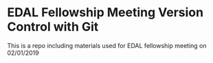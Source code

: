 # EDAL Fellowship Meeting Version Control with Git
This is a repo including materials used for EDAL fellowship meeting on 02/01/2019